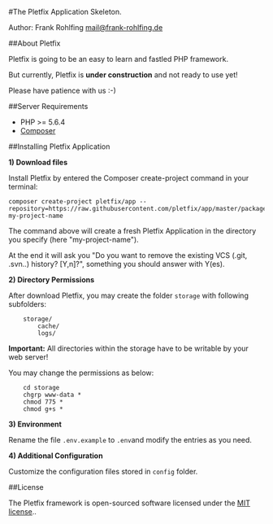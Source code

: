 #The Pletfix Application Skeleton.

Author: Frank Rohlfing <mail@frank-rohlfing.de>

##About Pletfix

Pletfix is going to be an easy to learn and fastled PHP framework.

But currently, Pletfix is **under construction** and not ready to use yet!

Please have patience with us :-)

##Server Requirements

- PHP >= 5.6.4
- [Composer](https://getcomposer.org/)

##Installing Pletfix Application
 
**1) Download files**

Install Pletfix by entered the Composer create-project command in your terminal:

~~~
composer create-project pletfix/app --repository=https://raw.githubusercontent.com/pletfix/app/master/packages.json my-project-name
~~~

The command above will create a fresh Pletfix Application in the directory you specify (here "my-project-name").

At the end it will ask you "Do you want to remove the existing VCS (.git, .svn..) history? [Y,n]?", something you should answer with Y(es).

**2) Directory Permissions**

After download Pletfix, you may create the folder `storage` with following subfolders:

~~~
    storage/
        cache/
        logs/
~~~

**Important:** All directories within the storage have to be writable by your web server! 

You may change the permissions as below:

~~~
    cd storage
    chgrp www-data *
    chmod 775 *
    chmod g+s *
~~~

**3) Environment**

Rename the file `.env.example` to `.env`and modify the entries as you need.
 
**4) Additional Configuration**

Customize the configuration files stored in `config` folder.

##License

The Pletfix framework is open-sourced software licensed under the [MIT license](http://opensource.org/licenses/MIT)..
 
